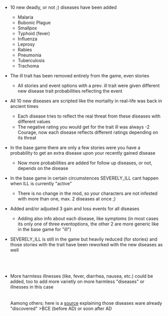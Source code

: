 
- 10 new deadly, or not ;) diseases have been added
   - Malaria
   - Bubonic Plague
   - Smallpox
   - Typhoid (fever)
   - Influenza
   - Leprosy
   - Rabies
   - Pneumonia
   - Tuberculosis
   - Trachoma
   
- The ill trait has been removed entirely from the game, even stories
   - All stories and event options with a prev. ill trait were given different new disease trait probabilities reflecting the event
   
- All 10 new diseases are scripted like the mortailty in real-life was back in ancient times
   - Each disease tries to reflect the real threat from these diseases with different values
   - The negative rating you would get for the trait ill was always -2 Courage, now each disease reflects different ratings depending on its threat

- In the base game there are only a few stories were you have a probability to get an extra disease upon your recently gained disease
   - Now more probabilities are added for follow up diseases, or not, depends on the disease

- In the base game in certain circumstences SEVERELY_ILL cant happen when ILL is currently "active"
   - There is no change in the mod, so your characters are not infested with more than one, max. 2 diseases at once ;)

- Added and/or adjusted 3 gain and loss events for all diseases
   - Adding also info about each disease, like symptoms (in most cases its only one of three eventoptions, the other 2 are more generic like in the base game for "ill")

- SEVERELY_ILL is still in the game but heavily reduced (for stories) and those stories with the trait have been reworked with the new diseases as well
<br><br><br><br>
- More harmless illnesses (like, fever, diarrhea, nausea, etc.) could be added, too to add more varietly on more harmless "diseases" or illnesses in this case
<br><br><br>
Aamong others; here is a [source](https://science.howstuffworks.com/life/cellular-microscopic/10-oldest-known-diseases.htm) explaining those diseases ware already "discovered" >BCE (before AD) or soon after AD

